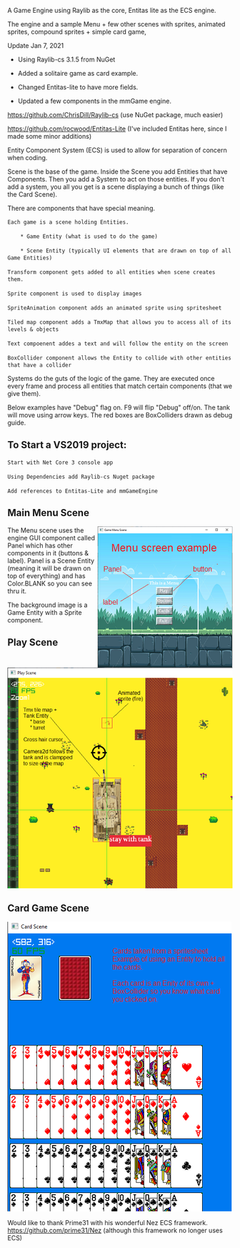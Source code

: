 A Game Engine using Raylib as the core, Entitas lite as the ECS engine.

The engine and a sample Menu + few other scenes with sprites, animated sprites, compound sprites + simple card game, 

Update Jan 7, 2021

* Using Raylib-cs 3.1.5 from NuGet

* Added a solitaire game as card example.

* Changed Entitas-lite to have more fields.

* Updated a few components in the mmGame engine.

https://github.com/ChrisDill/Raylib-cs         (use NuGet package, much easier)

https://github.com/rocwood/Entitas-Lite        (I've included Entitas here, since I made some minor additions)

Entity Component System (ECS) is used to allow for separation of concern when coding. 

Scene is the base of the game.  Inside the Scene you add Entities that have Components.  Then you add a System to act on those entities.  If you don't add a system, you all you get is a scene displaying a bunch of things (like the Card Scene).  


There are components that have special meaning.  

    Each game is a scene holding Entities.
        
        * Game Entity (what is used to do the game)
        
        * Scene Entity (typically UI elements that are drawn on top of all Game Entities)
        
    Transform component gets added to all entities when scene creates them.
    
    Sprite component is used to display images
    
    SpriteAnimation component adds an animated sprite using spritesheet
    
    Tiled map component adds a TmxMap that allows you to access all of its levels & objects
    
    Text compoenent addes a text and will follow the entity on the screen 
    
    BoxCollider component allows the Entity to collide with other entities that have a collider
    
Systems do the guts of the logic of the game.  They are executed once every frame and process all entities that match certain components (that we give them).

Below examples have "Debug" flag on.  F9 will flip "Debug" off/on.  The tank will move using arrow keys.  The red boxes are BoxColliders drawn as debug guide.

## To Start a VS2019 project:

    Start with Net Core 3 console app
    
    Using Dependencies add Raylib-cs Nuget package
    
    Add references to Entitas-Lite and mmGameEngine

## Main Menu Scene

<img align="right" src="./MenuSrn.png" >

The Menu scene uses the engine GUI component called Panel which has other components in it (buttons & label).
Panel is a Scene Entity (meaning it will be drawn on top of everything) and has Color.BLANK so you can see thru it.

The background image is a Game Entity with a Sprite component.








## Play Scene

![game image](PlaySrn.png)









## Card Game Scene

![game image](CardSrn.png)

Would like to thank Prime31 with his wonderful Nez ECS framework.  https://github.com/prime31/Nez  (although this framework no longer uses ECS)


